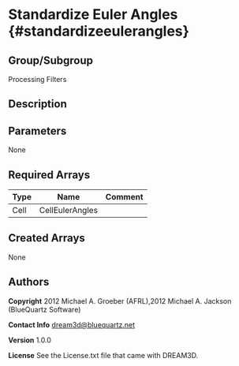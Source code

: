 Standardize Euler Angles {#standardizeeulerangles}
======

## Group/Subgroup ##
Processing Filters

## Description ##

## Parameters ## 
None

## Required Arrays ##

| Type | Name | Comment |
|------|------|---------|
| Cell | CellEulerAngles |  |

## Created Arrays ##
None

## Authors ##

**Copyright** 2012 Michael A. Groeber (AFRL),2012 Michael A. Jackson (BlueQuartz Software)

**Contact Info** dream3d@bluequartz.net

**Version** 1.0.0

**License**  See the License.txt file that came with DREAM3D.



